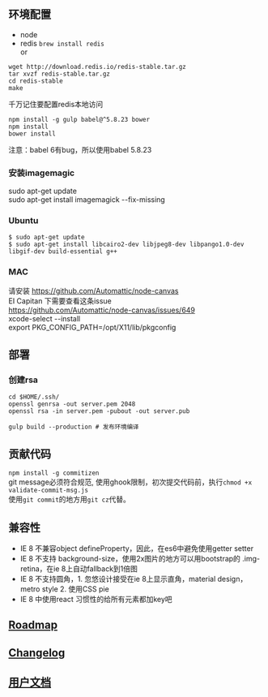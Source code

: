 ## 环境配置
- node
- redis
`brew install redis`  
or  
```
wget http://download.redis.io/redis-stable.tar.gz
tar xvzf redis-stable.tar.gz
cd redis-stable
make
```
千万记住要配置redis本地访问  

```
npm install -g gulp babel@^5.8.23 bower
npm install
bower install
```
注意：babel 6有bug，所以使用babel 5.8.23  


### 安装imagemagic
sudo apt-get update  
sudo apt-get install imagemagick --fix-missing

### Ubuntu
```
$ sudo apt-get update 
$ sudo apt-get install libcairo2-dev libjpeg8-dev libpango1.0-dev libgif-dev build-essential g++
```

### MAC
请安装 https://github.com/Automattic/node-canvas  
EI Capitan 下需要查看这条issue  
https://github.com/Automattic/node-canvas/issues/649  
xcode-select --install  
export PKG_CONFIG_PATH=/opt/X11/lib/pkgconfig  

## 部署
### 创建rsa  
```
cd $HOME/.ssh/
openssl genrsa -out server.pem 2048
openssl rsa -in server.pem -pubout -out server.pub
```
```
gulp build --production # 发布环境编译

```

## 贡献代码
`npm install -g commitizen`  
git message必须符合规范, 使用ghook限制，初次提交代码前，执行`chmod +x validate-commit-msg.js`  
使用`git commit`的地方用`git cz`代替。


## 兼容性
- IE 8 不兼容object defineProperty，因此，在es6中避免使用getter setter
- IE 8 不支持 background-size，使用2x图片的地方可以用bootstrap的 .img-retina，在ie 8上自动fallback到1倍图
- IE 8 不支持圆角，1. 忽悠设计接受在ie 8上显示直角，material design， metro style 2. 使用CSS pie
- IE 8 中使用react 习惯性的给所有元素都加key吧

## [Roadmap](./Roadmap.md)

## [Changelog](./Changelog.md)

## [用户文档](https://github.com/shunshunedu/crp-api-md/blob/master/%E7%BB%9F%E4%B8%80%E7%99%BB%E5%BD%95.md)

